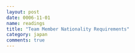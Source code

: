```yaml
---
layout: post
date: 0006-11-01
name: readings
title: "Team Member Nationality Requirements"
category: japan
comments: true
---
```




